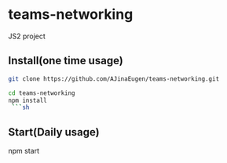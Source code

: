 # teams-networking

JS2 project

## Install(one time usage)

````sh
git clone https://github.com/AJinaEugen/teams-networking.git

cd teams-networking
npm install
 ```sh


````

## Start(Daily usage)

npm start
